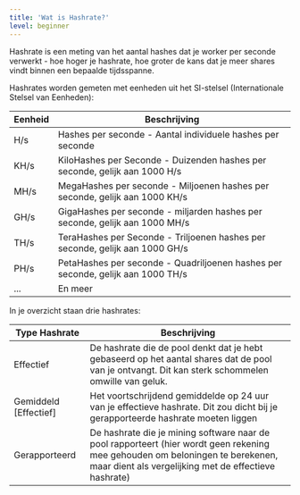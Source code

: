 ```yaml
---
title: 'Wat is Hashrate?'
level: beginner
---
```


Hashrate is een meting van het aantal hashes dat je worker per seconde verwerkt - hoe hoger je hashrate, hoe groter de kans dat je meer shares vindt binnen een bepaalde tijdsspanne.

Hashrates worden gemeten met eenheden uit het SI-stelsel (Internationale Stelsel van Eenheden):

| Eenheid | Beschrijving                                                                    |
| ------- | ------------------------------------------------------------------------------- |
| H/s     | Hashes per seconde - Aantal individuele hashes per seconde                      |
| KH/s    | KiloHashes per Seconde - Duizenden hashes per seconde, gelijk aan 1000 H/s      |
| MH/s    | MegaHashes per seconde - Miljoenen hashes per seconde, gelijk aan 1000 KH/s     |
| GH/s    | GigaHashes per seconde - miljarden hashes per seconde, gelijk aan 1000 MH/s     |
| TH/s    | TeraHashes per Seconde - Triljoenen hashes per seconde, gelijk aan 1000 GH/s    |
| PH/s    | PetaHashes per seconde - Quadriljoenen hashes per seconde, gelijk aan 1000 TH/s |
| ...     | En meer                                                                         |

In je overzicht staan drie hashrates:

| Type Hashrate             | Beschrijving                                                                                                                                                                           |
| ------------------------- | -------------------------------------------------------------------------------------------------------------------------------------------------------------------------------------- |
| Effectief                 | De hashrate die de pool denkt dat je hebt gebaseerd op het aantal shares dat de pool van je ontvangt. Dit kan sterk schommelen omwille van geluk.                                      |
| Gemiddeld \[Effectief\] | Het voortschrijdend gemiddelde op 24 uur van je effectieve hashrate. Dit zou dicht bij je gerapporteerde hashrate moeten liggen                                                        |
| Gerapporteerd             | De hashrate die je mining software naar de pool rapporteert (hier wordt geen rekening mee gehouden om beloningen te berekenen, maar dient als vergelijking met de effectieve hashrate) |
